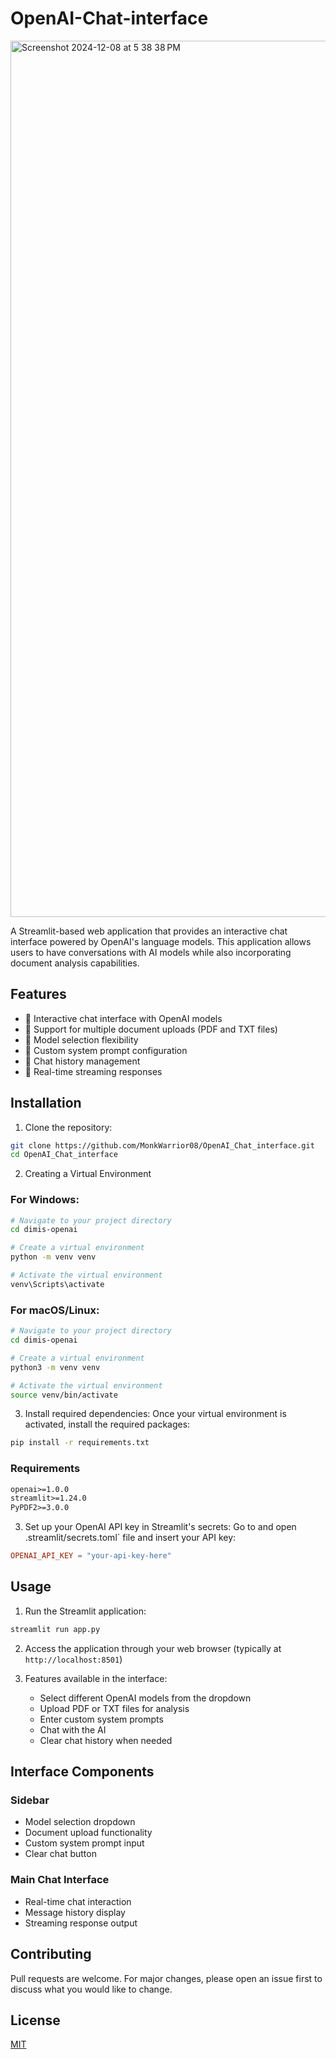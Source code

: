 # OpenAI-Chat-interface
<img width="1402" alt="Screenshot 2024-12-08 at 5 38 38 PM" src="https://github.com/user-attachments/assets/74ab00bf-3616-4820-8e37-697920ef93a3">

A Streamlit-based web application that provides an interactive chat interface powered by OpenAI's language models. This application allows users to have conversations with AI models while also incorporating document analysis capabilities.

## Features

- 🤖 Interactive chat interface with OpenAI models
- 📁 Support for multiple document uploads (PDF and TXT files)
- 🔄 Model selection flexibility
- 💬 Custom system prompt configuration
- 🧹 Chat history management
- 📝 Real-time streaming responses

## Installation

1. Clone the repository:
```bash
git clone https://github.com/MonkWarrior08/OpenAI_Chat_interface.git
cd OpenAI_Chat_interface
```

2. Creating a Virtual Environment

### For Windows:
```bash
# Navigate to your project directory
cd dimis-openai

# Create a virtual environment
python -m venv venv

# Activate the virtual environment
venv\Scripts\activate
```

### For macOS/Linux:
```bash
# Navigate to your project directory
cd dimis-openai

# Create a virtual environment
python3 -m venv venv

# Activate the virtual environment
source venv/bin/activate
```

3. Install required dependencies:
Once your virtual environment is activated, install the required packages:
```bash
pip install -r requirements.txt
```

### Requirements
```txt
openai>=1.0.0
streamlit>=1.24.0
PyPDF2>=3.0.0
```


3. Set up your OpenAI API key in Streamlit's secrets:
Go to and open .streamlit/secrets.toml` file and insert your API key:
```toml
OPENAI_API_KEY = "your-api-key-here"
```

## Usage

1. Run the Streamlit application:
```bash
streamlit run app.py
```

2. Access the application through your web browser (typically at `http://localhost:8501`)

3. Features available in the interface:
   - Select different OpenAI models from the dropdown
   - Upload PDF or TXT files for analysis
   - Enter custom system prompts
   - Chat with the AI
   - Clear chat history when needed

## Interface Components

### Sidebar
- Model selection dropdown
- Document upload functionality
- Custom system prompt input
- Clear chat button

### Main Chat Interface
- Real-time chat interaction
- Message history display
- Streaming response output

## Contributing

Pull requests are welcome. For major changes, please open an issue first to discuss what you would like to change.

## License

[MIT](https://choosealicense.com/licenses/mit/)
